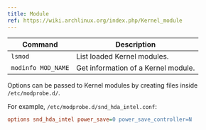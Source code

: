```yaml
---
title: Module
ref: https://wiki.archlinux.org/index.php/Kernel_module
---
```


| Command | Description |
| --- | --- |
| `lsmod` | List loaded Kernel modules. |
| `modinfo MOD_NAME` | Get information of a Kernel module. |

Options can be passed to Kernel modules by creating files inside `/etc/modprobe.d/`.

For example, `/etc/modprobe.d/snd_hda_intel.conf`:

```ini
options snd_hda_intel power_save=0 power_save_controller=N
```
